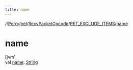 ```yaml
---
title: name
---
```

//[Perry](../../../../index.html)/[net](../../index.html)/[RecvPacketOpcode](../index.html)/[PET_EXCLUDE_ITEMS](index.html)/[name](name.html)



# name



[jvm]\
val [name](name.html): [String](https://kotlinlang.org/api/latest/jvm/stdlib/kotlin/-string/index.html)




